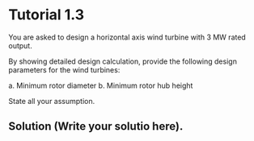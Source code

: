 # Tutorial 1.3

You are asked to design a horizontal axis wind turbine with 3 MW rated output.

By showing detailed design calculation, provide the following design parameters for the wind turbines:

a. Minimum rotor diameter
b. Minimum rotor hub height

State all your assumption.

## Solution (Write your solutio here).
